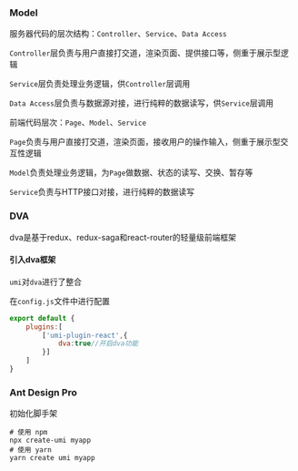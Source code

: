 ### Model

服务器代码的层次结构：`Controller`、`Service`、`Data Access`

`Controller`层负责与用户直接打交道，渲染页面、提供接口等，侧重于展示型逻辑

`Service`层负责处理业务逻辑，供`Controller`层调用

`Data Access`层负责与数据源对接，进行纯粹的数据读写，供`Service`层调用

前端代码层次：`Page`、`Model`、`Service `

`Page`负责与用户直接打交道，渲染页面，接收用户的操作输入，侧重于展示型交互性逻辑

`Model`负责处理业务逻辑，为`Page`做数据、状态的读写、交换、暂存等

`Service`负责与HTTP接口对接，进行纯粹的数据读写

### DVA

dva是基于redux、redux-saga和react-router的轻量级前端框架

#### 引入dva框架

`umi`对`dva`进行了整合

在`config.js`文件中进行配置

```js
export default {
    plugins:[
        ['umi-plugin-react',{
            dva:true//开启dva功能
        }]
    ]
}
```



### Ant Design Pro

初始化脚手架

```
# 使用 npm
npx create-umi myapp
# 使用 yarn
yarn create umi myapp
```

